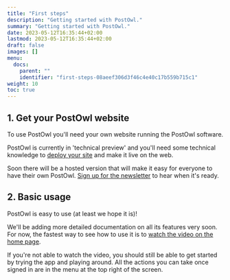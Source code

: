 ```yaml
---
title: "First steps"
description: "Getting started with PostOwl."
summary: "Getting started with PostOwl."
date: 2023-05-12T16:35:44+02:00
lastmod: 2023-05-12T16:35:44+02:00
draft: false
images: []
menu:
  docs:
    parent: ""
    identifier: "first-steps-08aeef306d3f46c4e40c17b559b715c1"
weight: 10
toc: true
---
```


## 1. Get your PostOwl website

To use PostOwl you'll need your own website running the PostOwl software.

PostOwl is currently in 'technical preview' and you'll need some technical knowledge to [deploy your site](/docs/administration-guide/deploy/) and make it live on the web.

Soon there will be a hosted version that will make it easy for everyone to have their own PostOwl. [Sign up for the newsletter](/newsletter) to hear when it's ready.

## 2. Basic usage

PostOwl is easy to use (at least we hope it is)!

We'll be adding more detailed documentation on all its features very soon. For now, the fastest way to see how to use it is to [watch the video on the home page](/).

If you're not able to watch the video, you should still be able to get started by trying the app and playing around. All the actions you can take once signed in are in the menu at the top right of the screen.
